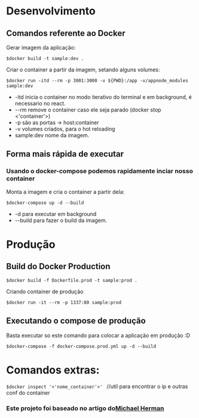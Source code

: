 # Desenvolvimento
## Comandos referente ao Docker

<p>Gerar imagem da aplicação:</p>
<code>$docker build -t sample:dev .</code>

<p>Criar o container a partir da imagem, setando alguns volumes:</p>
<code>$docker run -itd --rm -p 3001:3000 -v ${PWD}:/app -v/appnode_modules sample:dev</code>

- -itd inicia o container no modo iterativo do terminal e em background, é necessario no react.
- --rm remove o container caso ele seja parado (docker stop <'container'>)
- -p são as portas -> host:container
- -v volumes criados, para o hot reloading
- sample:dev nome da imagem.

## Forma mais rápida de executar 

### Usando o docker-compose podemos rapidamente inciar nosso container

<p>Monta a imagem e cria o container a partir dela:</p>
<code>$docker-compose up -d --build</code>

- -d para executar em background
- --build para fazer o build da imagem.

# Produção
## Build do Docker Production 
<code>$docker build -f Dockerfile.prod -t sample:prod .</code>

<p>Criando container de produção</p>
<code>$docker run -it --rm -p 1337:80 sample:prod</code>

## Executando o compose de produção

<p>Basta executar so este comando para colocar a aplicação em produção :D</p>
<code>$docker-compose -f docker-compose.prod.yml up -d --build</code>

# Comandos extras:

<code>$docker inspect '<'nome_container'>' </code> //util para encontrar o ip e outras conf do container

<h3>Este projeto foi baseado no artigo do<a href="https://mherman.org/blog/dockerizing-a-react-app/">Michael Herman</a></h3>